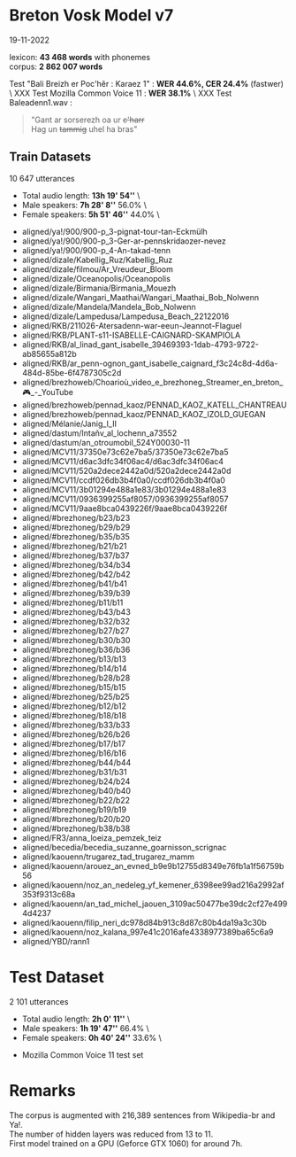 # Breton Vosk Model v7

19-11-2022

lexicon: **43 468 words** with phonemes \
corpus: **2 862 007 words**

Test "Bali Breizh er Poc'hêr : Karaez 1" : **WER 44.6%, CER 24.4%** (fastwer) \ XXX
Test Mozilla Common Voice 11 : **WER 38.1%** \ XXX
Test Baleadenn1.wav :
> "Gant ar sorserezh oa ur <del>c'harr</del> \
> Hag un <del>tammig</del> uhel ha bras"


## Train Datasets

10 647 utterances

- Total audio length:	**13h 19' 54''** \
- Male speakers:	**7h 28' 8''**	56.0% \
- Female speakers:	**5h 51' 46''**	44.0% \

 * aligned/ya!/900/900-p_3-pignat-tour-tan-Eckmülh
 * aligned/ya!/900/900-p_3-Ger-ar-pennskridaozer-nevez
 * aligned/ya!/900/900-p_4-An-takad-tenn
 * aligned/dizale/Kabellig_Ruz/Kabellig_Ruz
 * aligned/dizale/filmou/Ar_Vreudeur_Bloom
 * aligned/dizale/Oceanopolis/Oceanopolis
 * aligned/dizale/Birmania/Birmania_Mouezh
 * aligned/dizale/Wangari_Maathai/Wangari_Maathai_Bob_Nolwenn
 * aligned/dizale/Mandela/Mandela_Bob_Nolwenn
 * aligned/dizale/Lampedusa/Lampedusa_Beach_22122016
 * aligned/RKB/211026-Atersadenn-war-eeun-Jeannot-Flaguel
 * aligned/RKB/PLANT-s11-ISABELLE-CAIGNARD-SKAMPIOLA
 * aligned/RKB/al_linad_gant_isabelle_39469393-1dab-4793-9722-ab85655a812b
 * aligned/RKB/ar_penn-ognon_gant_isabelle_caignard_f3c24c8d-4d6a-484d-85be-6f4787305c2d
 * aligned/brezhoweb/Choarioù_video_e_brezhoneg_Streamer_en_breton_🎮_-_YouTube
 * aligned/brezhoweb/pennad_kaoz/PENNAD_KAOZ_KATELL_CHANTREAU
 * aligned/brezhoweb/pennad_kaoz/PENNAD_KAOZ_IZOLD_GUEGAN
 * aligned/Mélanie/Janig_I_II
 * aligned/dastum/Intañv_al_lochenn_a73552
 * aligned/dastum/an_otroumobil_524Y00030-11
 * aligned/MCV11/37350e73c62e7ba5/37350e73c62e7ba5
 * aligned/MCV11/d6ac3dfc34f06ac4/d6ac3dfc34f06ac4
 * aligned/MCV11/520a2dece2442a0d/520a2dece2442a0d
 * aligned/MCV11/ccdf026db3b4f0a0/ccdf026db3b4f0a0
 * aligned/MCV11/3b01294e488a1e83/3b01294e488a1e83
 * aligned/MCV11/0936399255af8057/0936399255af8057
 * aligned/MCV11/9aae8bca0439226f/9aae8bca0439226f
 * aligned/#brezhoneg/b23/b23
 * aligned/#brezhoneg/b29/b29
 * aligned/#brezhoneg/b35/b35
 * aligned/#brezhoneg/b21/b21
 * aligned/#brezhoneg/b37/b37
 * aligned/#brezhoneg/b34/b34
 * aligned/#brezhoneg/b42/b42
 * aligned/#brezhoneg/b41/b41
 * aligned/#brezhoneg/b39/b39
 * aligned/#brezhoneg/b11/b11
 * aligned/#brezhoneg/b43/b43
 * aligned/#brezhoneg/b32/b32
 * aligned/#brezhoneg/b27/b27
 * aligned/#brezhoneg/b30/b30
 * aligned/#brezhoneg/b36/b36
 * aligned/#brezhoneg/b13/b13
 * aligned/#brezhoneg/b14/b14
 * aligned/#brezhoneg/b28/b28
 * aligned/#brezhoneg/b15/b15
 * aligned/#brezhoneg/b25/b25
 * aligned/#brezhoneg/b12/b12
 * aligned/#brezhoneg/b18/b18
 * aligned/#brezhoneg/b33/b33
 * aligned/#brezhoneg/b26/b26
 * aligned/#brezhoneg/b17/b17
 * aligned/#brezhoneg/b16/b16
 * aligned/#brezhoneg/b44/b44
 * aligned/#brezhoneg/b31/b31
 * aligned/#brezhoneg/b24/b24
 * aligned/#brezhoneg/b40/b40
 * aligned/#brezhoneg/b22/b22
 * aligned/#brezhoneg/b19/b19
 * aligned/#brezhoneg/b20/b20
 * aligned/#brezhoneg/b38/b38
 * aligned/FR3/anna_loeiza_pemzek_teiz
 * aligned/becedia/becedia_suzanne_goarnisson_scrignac
 * aligned/kaouenn/trugarez_tad_trugarez_mamm
 * aligned/kaouenn/arouez_an_evned_b9e9b12755d8349e76fb1a1f56759b56
 * aligned/kaouenn/noz_an_nedeleg_yf_kemener_6398ee99ad216a2992af353f9313c68a
 * aligned/kaouenn/an_tad_michel_jaouen_3109ac50477be39dc2cf27e4994d4237
 * aligned/kaouenn/filip_neri_dc978d84b913c8d87c80b4da19a3c30b
 * aligned/kaouenn/noz_kalana_997e41c2016afe4338977389ba65c6a9
 * aligned/YBD/rann1



# Test Dataset

2 101 utterances

- Total audio length:	**2h 0' 11''** \
- Male speakers:	**1h 19' 47''**	66.4% \
- Female speakers:	**0h 40' 24''**	33.6% \

 * Mozilla Common Voice 11 test set


# Remarks

The corpus is augmented with 216,389 sentences from Wikipedia-br and Ya!. \
The number of hidden layers was reduced from 13 to 11. \
First model trained on a GPU (Geforce GTX 1060) for around 7h.
